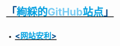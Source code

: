 # [<span style='color:#004D8A;'>「</span><span style='color:#00A1E1;'>絢綵的</span><span style='color:#7ACCF3;'>GitHub</span><span style='color:#00A1E1;'>站点</span><span style='color:#004D8A;'>」</span>](https://vickypredator.github.io/)
- ## [<span style='color:#004D8A;'><</span><span style='color:#00A1E1;'>网站安利</span><span style='color:#004D8A;'>></span>](https://vickypredator.github.io/website)
